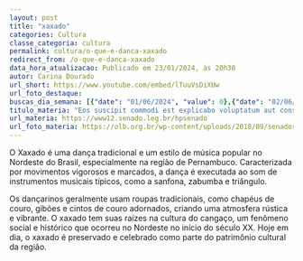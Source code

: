 ```yaml
---
layout: post
title: "xaxado"
categories: Cultura
classe_categoria: cultura
permalink: cultura/o-que-e-danca-xaxado
redirect_from: /o-que-e-danca-xaxado
data_hora_atualizacao: Publicado em 23/01/2024, às 20h30
autor: Carina Dourado
url_short: https://www.youtube.com/embed/lTuuVsDiXUw
url_foto_destaque: 
buscas_dia_semana: [{"date": "01/06/2024", "value": 0},{"date": "02/06/2024", "value": 0},{"date": "03/06/2024", "value": 0},{"date": "04/06/2024", "value": 5},{"date": "05/06/2024", "value": 20},{"date": "06/06/2024", "value": 30},{"date": "07/06/2024", "value": 15}]
titulo_materia: "Eos suscipit commodi est explicabo voluptatum aut consequatur"
url_materia: https://www12.senado.leg.br/hpsenado
url_foto_materia: https://olb.org.br/wp-content/uploads/2018/09/senador.jpg
---
```

O Xaxado é uma dança tradicional e um estilo de música popular no Nordeste do Brasil, especialmente na região de Pernambuco. Caracterizada por movimentos vigorosos e marcados, a dança é executada ao som de instrumentos musicais típicos, como a sanfona, zabumba e triângulo. 

Os dançarinos geralmente usam roupas tradicionais, como chapéus de couro, gibões e cintos de couro adornados, criando uma atmosfera rústica e vibrante. O xaxado tem suas raízes na cultura do cangaço, um fenômeno social e histórico que ocorreu no Nordeste no início do século XX. Hoje em dia, o xaxado é preservado e celebrado como parte do patrimônio cultural da região.


